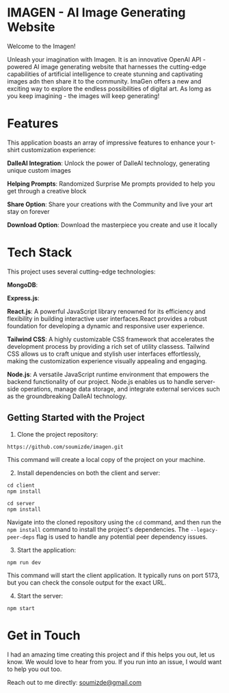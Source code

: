 # IMAGEN - AI Image Generating Website

Welcome to the Imagen! 

Unleash your imagination with Imagen. It is an innovative OpenAI API - powered AI image generating website that harnesses the cutting-edge capabilities of artificial intelligence to create stunning and captivating images adn then share it to the community. ImaGen offers a new and exciting way to explore the endless possibilities of digital art. As lomg as you keep imagining - the images will keep generating!

# Features

This application boasts an array of impressive features to enhance your t-shirt customization experience:

**DalleAI Integration**: Unlock the power of DalleAI technology, generating unique custom images

**Helping Prompts**: Randomized Surprise Me prompts provided to help you get through a creative block

**Share Option**: Share your creations with the Community and live your art stay on forever

**Download Option**: Download the masterpiece you create and use it locally

# Tech Stack

This project uses several cutting-edge technologies:

**MongoDB**: 

**Express.js**: 

**React.js**: A powerful JavaScript library renowned for its efficiency and flexibility in building interactive user interfaces.React provides a robust foundation for developing a dynamic and responsive user experience.

**Tailwind CSS**: A highly customizable CSS framework that accelerates the development process by providing a rich set of utility classess. Tailwind CSS allows us to craft unique and stylish user interfaces effortlessly, making the customization experience visually appealing and engaging.

**Node.js**: A versatile JavaScript runtime environment that empowers the backend functionality of our project. Node.js enables us to handle server-side operations, manage data storage, and integrate external services such as the groundbreaking DalleAI technology.


## Getting Started with the Project

1. Clone the project repository:

```
https://github.com/soumizde/imagen.git
```

This command will create a local copy of the project on your machine.

2. Install dependencies on both the client and server:

```
cd client
npm install

cd server
npm install
```

Navigate into the cloned repository using the `cd` command, and then run the `npm install` command to install the project's dependencies. The `--legacy-peer-deps` flag is used to handle any potential peer dependency issues.

3. Start the application:

```
npm run dev
```

This command will start the client application. It typically runs on port 5173, but you can check the console output for the exact URL.

4. Start the server:

```
npm start
```

# Get in Touch
I had an amazing time creating this project and if this helps you out, let us know. We would love to hear from you. If you run into an issue, I would want to help you out too. 

Reach out to me directly: soumizde@gmail.com


